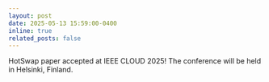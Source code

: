 ```yaml
---
layout: post
date: 2025-05-13 15:59:00-0400
inline: true
related_posts: false
---
```


HotSwap paper accepted at IEEE CLOUD 2025! The conference will be held in Helsinki, Finland.
